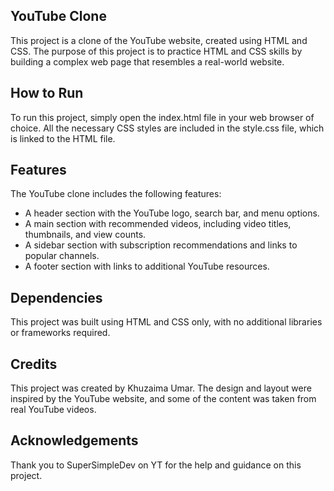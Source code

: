 ## YouTube Clone
This project is a clone of the YouTube website, created using HTML and CSS. The purpose of this project is to practice HTML and CSS skills by building a complex web page that resembles a real-world website.

## How to Run
To run this project, simply open the index.html file in your web browser of choice. All the necessary CSS styles are included in the style.css file, which is linked to the HTML file.

## Features
The YouTube clone includes the following features:

* A header section with the YouTube logo, search bar, and menu options.
* A main section with recommended videos, including video titles, thumbnails, and view counts.
* A sidebar section with subscription recommendations and links to popular channels.
* A footer section with links to additional YouTube resources.
## Dependencies
This project was built using HTML and CSS only, with no additional libraries or frameworks required.

## Credits
This project was created by Khuzaima Umar. The design and layout were inspired by the YouTube website, and some of the content was taken from real YouTube videos.

## Acknowledgements
Thank you to SuperSimpleDev on YT for the help and guidance on this project.
